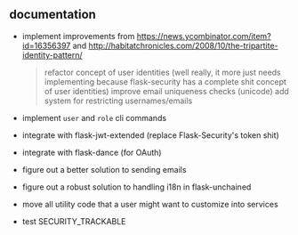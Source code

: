 ## documentation

* implement improvements from https://news.ycombinator.com/item?id=16356397 and http://habitatchronicles.com/2008/10/the-tripartite-identity-pattern/
    > refactor concept of user identities (well really, it more just needs implementing because flask-security has a complete shit concept of user identities)
    > improve email uniqueness checks (unicode)
    > add system for restricting usernames/emails

* implement `user` and `role` cli commands

* integrate with flask-jwt-extended (replace Flask-Security's token shit)

* integrate with flask-dance (for OAuth)

* figure out a better solution to sending emails

* figure out a robust solution to handling i18n in flask-unchained

* move all utility code that a user might want to customize into services

* test SECURITY_TRACKABLE
